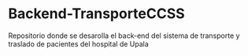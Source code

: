 # Backend-TransporteCCSS
 Repositorio donde se desarolla el back-end del sistema de transporte y traslado de pacientes del hospital de Upala

